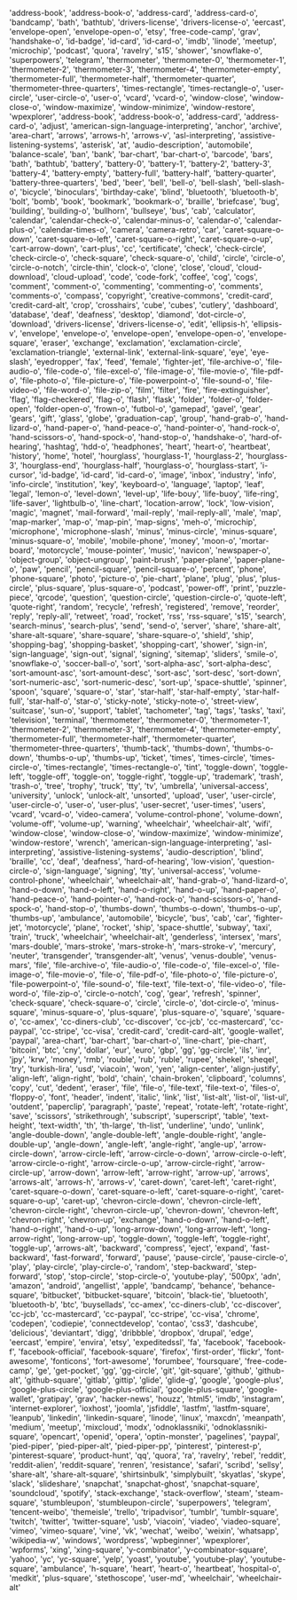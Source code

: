 'address-book', 
'address-book-o', 
'address-card', 
'address-card-o', 
'bandcamp', 
'bath', 
'bathtub', 
'drivers-license', 
'drivers-license-o', 
'eercast', 
'envelope-open', 
'envelope-open-o', 
'etsy', 
'free-code-camp', 
'grav', 
'handshake-o', 
'id-badge', 
'id-card', 
'id-card-o', 
'imdb', 
'linode', 
'meetup', 
'microchip', 
'podcast', 
'quora', 
'ravelry', 
's15', 
'shower', 
'snowflake-o', 
'superpowers', 
'telegram', 
'thermometer', 
'thermometer-0', 
'thermometer-1', 
'thermometer-2', 
'thermometer-3', 
'thermometer-4', 
'thermometer-empty', 
'thermometer-full', 
'thermometer-half', 
'thermometer-quarter', 
'thermometer-three-quarters', 
'times-rectangle', 
'times-rectangle-o', 
'user-circle', 
'user-circle-o', 
'user-o', 
'vcard', 
'vcard-o', 
'window-close', 
'window-close-o', 
'window-maximize', 
'window-minimize', 
'window-restore', 
'wpexplorer', 
'address-book', 
'address-book-o', 
'address-card', 
'address-card-o', 
'adjust', 
'american-sign-language-interpreting', 
'anchor', 
'archive', 
'area-chart', 
'arrows', 
'arrows-h', 
'arrows-v', 
'asl-interpreting', 
'assistive-listening-systems', 
'asterisk', 
'at', 
'audio-description', 
'automobile', 
'balance-scale', 
'ban', 
'bank', 
'bar-chart', 
'bar-chart-o', 
'barcode', 
'bars', 
'bath', 
'bathtub', 
'battery', 
'battery-0', 
'battery-1', 
'battery-2', 
'battery-3', 
'battery-4', 
'battery-empty', 
'battery-full', 
'battery-half', 
'battery-quarter', 
'battery-three-quarters', 
'bed', 
'beer', 
'bell', 
'bell-o', 
'bell-slash', 
'bell-slash-o', 
'bicycle', 
'binoculars', 
'birthday-cake', 
'blind', 
'bluetooth', 
'bluetooth-b', 
'bolt', 
'bomb', 
'book', 
'bookmark', 
'bookmark-o', 
'braille', 
'briefcase', 
'bug', 
'building', 
'building-o', 
'bullhorn', 
'bullseye', 
'bus', 
'cab', 
'calculator', 
'calendar', 
'calendar-check-o', 
'calendar-minus-o', 
'calendar-o', 
'calendar-plus-o', 
'calendar-times-o', 
'camera', 
'camera-retro', 
'car', 
'caret-square-o-down', 
'caret-square-o-left', 
'caret-square-o-right', 
'caret-square-o-up', 
'cart-arrow-down', 
'cart-plus', 
'cc', 
'certificate', 
'check', 
'check-circle', 
'check-circle-o', 
'check-square', 
'check-square-o', 
'child', 
'circle', 
'circle-o', 
'circle-o-notch', 
'circle-thin', 
'clock-o', 
'clone', 
'close', 
'cloud', 
'cloud-download', 
'cloud-upload', 
'code', 
'code-fork', 
'coffee', 
'cog', 
'cogs', 
'comment', 
'comment-o', 
'commenting', 
'commenting-o', 
'comments', 
'comments-o', 
'compass', 
'copyright', 
'creative-commons', 
'credit-card', 
'credit-card-alt', 
'crop', 
'crosshairs', 
'cube', 
'cubes', 
'cutlery', 
'dashboard', 
'database', 
'deaf', 
'deafness', 
'desktop', 
'diamond', 
'dot-circle-o', 
'download', 
'drivers-license', 
'drivers-license-o', 
'edit', 
'ellipsis-h', 
'ellipsis-v', 
'envelope', 
'envelope-o', 
'envelope-open', 
'envelope-open-o', 
'envelope-square', 
'eraser', 
'exchange', 
'exclamation', 
'exclamation-circle', 
'exclamation-triangle', 
'external-link', 
'external-link-square', 
'eye', 
'eye-slash', 
'eyedropper', 
'fax', 
'feed', 
'female', 
'fighter-jet', 
'file-archive-o', 
'file-audio-o', 
'file-code-o', 
'file-excel-o', 
'file-image-o', 
'file-movie-o', 
'file-pdf-o', 
'file-photo-o', 
'file-picture-o', 
'file-powerpoint-o', 
'file-sound-o', 
'file-video-o', 
'file-word-o', 
'file-zip-o', 
'film', 
'filter', 
'fire', 
'fire-extinguisher', 
'flag', 
'flag-checkered', 
'flag-o', 
'flash', 
'flask', 
'folder', 
'folder-o', 
'folder-open', 
'folder-open-o', 
'frown-o', 
'futbol-o', 
'gamepad', 
'gavel', 
'gear', 
'gears', 
'gift', 
'glass', 
'globe', 
'graduation-cap', 
'group', 
'hand-grab-o', 
'hand-lizard-o', 
'hand-paper-o', 
'hand-peace-o', 
'hand-pointer-o', 
'hand-rock-o', 
'hand-scissors-o', 
'hand-spock-o', 
'hand-stop-o', 
'handshake-o', 
'hard-of-hearing', 
'hashtag', 
'hdd-o', 
'headphones', 
'heart', 
'heart-o', 
'heartbeat', 
'history', 
'home', 
'hotel', 
'hourglass', 
'hourglass-1', 
'hourglass-2', 
'hourglass-3', 
'hourglass-end', 
'hourglass-half', 
'hourglass-o', 
'hourglass-start', 
'i-cursor', 
'id-badge', 
'id-card', 
'id-card-o', 
'image', 
'inbox', 
'industry', 
'info', 
'info-circle', 
'institution', 
'key', 
'keyboard-o', 
'language', 
'laptop', 
'leaf', 
'legal', 
'lemon-o', 
'level-down', 
'level-up', 
'life-bouy', 
'life-buoy', 
'life-ring', 
'life-saver', 
'lightbulb-o', 
'line-chart', 
'location-arrow', 
'lock', 
'low-vision', 
'magic', 
'magnet', 
'mail-forward', 
'mail-reply', 
'mail-reply-all', 
'male', 
'map', 
'map-marker', 
'map-o', 
'map-pin', 
'map-signs', 
'meh-o', 
'microchip', 
'microphone', 
'microphone-slash', 
'minus', 
'minus-circle', 
'minus-square', 
'minus-square-o', 
'mobile', 
'mobile-phone', 
'money', 
'moon-o', 
'mortar-board', 
'motorcycle', 
'mouse-pointer', 
'music', 
'navicon', 
'newspaper-o', 
'object-group', 
'object-ungroup', 
'paint-brush', 
'paper-plane', 
'paper-plane-o', 
'paw', 
'pencil', 
'pencil-square', 
'pencil-square-o', 
'percent', 
'phone', 
'phone-square', 
'photo', 
'picture-o', 
'pie-chart', 
'plane', 
'plug', 
'plus', 
'plus-circle', 
'plus-square', 
'plus-square-o', 
'podcast', 
'power-off', 
'print', 
'puzzle-piece', 
'qrcode', 
'question', 
'question-circle', 
'question-circle-o', 
'quote-left', 
'quote-right', 
'random', 
'recycle', 
'refresh', 
'registered', 
'remove', 
'reorder', 
'reply', 
'reply-all', 
'retweet', 
'road', 
'rocket', 
'rss', 
'rss-square', 
's15', 
'search', 
'search-minus', 
'search-plus', 
'send', 
'send-o', 
'server', 
'share', 
'share-alt', 
'share-alt-square', 
'share-square', 
'share-square-o', 
'shield', 
'ship', 
'shopping-bag', 
'shopping-basket', 
'shopping-cart', 
'shower', 
'sign-in', 
'sign-language', 
'sign-out', 
'signal', 
'signing', 
'sitemap', 
'sliders', 
'smile-o', 
'snowflake-o', 
'soccer-ball-o', 
'sort', 
'sort-alpha-asc', 
'sort-alpha-desc', 
'sort-amount-asc', 
'sort-amount-desc', 
'sort-asc', 
'sort-desc', 
'sort-down', 
'sort-numeric-asc', 
'sort-numeric-desc', 
'sort-up', 
'space-shuttle', 
'spinner', 
'spoon', 
'square', 
'square-o', 
'star', 
'star-half', 
'star-half-empty', 
'star-half-full', 
'star-half-o', 
'star-o', 
'sticky-note', 
'sticky-note-o', 
'street-view', 
'suitcase', 
'sun-o', 
'support', 
'tablet', 
'tachometer', 
'tag', 
'tags', 
'tasks', 
'taxi', 
'television', 
'terminal', 
'thermometer', 
'thermometer-0', 
'thermometer-1', 
'thermometer-2', 
'thermometer-3', 
'thermometer-4', 
'thermometer-empty', 
'thermometer-full', 
'thermometer-half', 
'thermometer-quarter', 
'thermometer-three-quarters', 
'thumb-tack', 
'thumbs-down', 
'thumbs-o-down', 
'thumbs-o-up', 
'thumbs-up', 
'ticket', 
'times', 
'times-circle', 
'times-circle-o', 
'times-rectangle', 
'times-rectangle-o', 
'tint', 
'toggle-down', 
'toggle-left', 
'toggle-off', 
'toggle-on', 
'toggle-right', 
'toggle-up', 
'trademark', 
'trash', 
'trash-o', 
'tree', 
'trophy', 
'truck', 
'tty', 
'tv', 
'umbrella', 
'universal-access', 
'university', 
'unlock', 
'unlock-alt', 
'unsorted', 
'upload', 
'user', 
'user-circle', 
'user-circle-o', 
'user-o', 
'user-plus', 
'user-secret', 
'user-times', 
'users', 
'vcard', 
'vcard-o', 
'video-camera', 
'volume-control-phone', 
'volume-down', 
'volume-off', 
'volume-up', 
'warning', 
'wheelchair', 
'wheelchair-alt', 
'wifi', 
'window-close', 
'window-close-o', 
'window-maximize', 
'window-minimize', 
'window-restore', 
'wrench', 
'american-sign-language-interpreting', 
'asl-interpreting', 
'assistive-listening-systems', 
'audio-description', 
'blind', 
'braille', 
'cc', 
'deaf', 
'deafness', 
'hard-of-hearing', 
'low-vision', 
'question-circle-o', 
'sign-language', 
'signing', 
'tty', 
'universal-access', 
'volume-control-phone', 
'wheelchair', 
'wheelchair-alt', 
'hand-grab-o', 
'hand-lizard-o', 
'hand-o-down', 
'hand-o-left', 
'hand-o-right', 
'hand-o-up', 
'hand-paper-o', 
'hand-peace-o', 
'hand-pointer-o', 
'hand-rock-o', 
'hand-scissors-o', 
'hand-spock-o', 
'hand-stop-o', 
'thumbs-down', 
'thumbs-o-down', 
'thumbs-o-up', 
'thumbs-up', 
'ambulance', 
'automobile', 
'bicycle', 
'bus', 
'cab', 
'car', 
'fighter-jet', 
'motorcycle', 
'plane', 
'rocket', 
'ship', 
'space-shuttle', 
'subway', 
'taxi', 
'train', 
'truck', 
'wheelchair', 
'wheelchair-alt', 
'genderless', 
'intersex', 
'mars', 
'mars-double', 
'mars-stroke', 
'mars-stroke-h', 
'mars-stroke-v', 
'mercury', 
'neuter', 
'transgender', 
'transgender-alt', 
'venus', 
'venus-double', 
'venus-mars', 
'file', 
'file-archive-o', 
'file-audio-o', 
'file-code-o', 
'file-excel-o', 
'file-image-o', 
'file-movie-o', 
'file-o', 
'file-pdf-o', 
'file-photo-o', 
'file-picture-o', 
'file-powerpoint-o', 
'file-sound-o', 
'file-text', 
'file-text-o', 
'file-video-o', 
'file-word-o', 
'file-zip-o', 
'circle-o-notch', 
'cog', 
'gear', 
'refresh', 
'spinner', 
'check-square', 
'check-square-o', 
'circle', 
'circle-o', 
'dot-circle-o', 
'minus-square', 
'minus-square-o', 
'plus-square', 
'plus-square-o', 
'square', 
'square-o', 
'cc-amex', 
'cc-diners-club', 
'cc-discover', 
'cc-jcb', 
'cc-mastercard', 
'cc-paypal', 
'cc-stripe', 
'cc-visa', 
'credit-card', 
'credit-card-alt', 
'google-wallet', 
'paypal', 
'area-chart', 
'bar-chart', 
'bar-chart-o', 
'line-chart', 
'pie-chart', 
'bitcoin', 
'btc', 
'cny', 
'dollar', 
'eur', 
'euro', 
'gbp', 
'gg', 
'gg-circle', 
'ils', 
'inr', 
'jpy', 
'krw', 
'money', 
'rmb', 
'rouble', 
'rub', 
'ruble', 
'rupee', 
'shekel', 
'sheqel', 
'try', 
'turkish-lira', 
'usd', 
'viacoin', 
'won', 
'yen', 
'align-center', 
'align-justify', 
'align-left', 
'align-right', 
'bold', 
'chain', 
'chain-broken', 
'clipboard', 
'columns', 
'copy', 
'cut', 
'dedent', 
'eraser', 
'file', 
'file-o', 
'file-text', 
'file-text-o', 
'files-o', 
'floppy-o', 
'font', 
'header', 
'indent', 
'italic', 
'link', 
'list', 
'list-alt', 
'list-ol', 
'list-ul', 
'outdent', 
'paperclip', 
'paragraph', 
'paste', 
'repeat', 
'rotate-left', 
'rotate-right', 
'save', 
'scissors', 
'strikethrough', 
'subscript', 
'superscript', 
'table', 
'text-height', 
'text-width', 
'th', 
'th-large', 
'th-list', 
'underline', 
'undo', 
'unlink', 
'angle-double-down', 
'angle-double-left', 
'angle-double-right', 
'angle-double-up', 
'angle-down', 
'angle-left', 
'angle-right', 
'angle-up', 
'arrow-circle-down', 
'arrow-circle-left', 
'arrow-circle-o-down', 
'arrow-circle-o-left', 
'arrow-circle-o-right', 
'arrow-circle-o-up', 
'arrow-circle-right', 
'arrow-circle-up', 
'arrow-down', 
'arrow-left', 
'arrow-right', 
'arrow-up', 
'arrows', 
'arrows-alt', 
'arrows-h', 
'arrows-v', 
'caret-down', 
'caret-left', 
'caret-right', 
'caret-square-o-down', 
'caret-square-o-left', 
'caret-square-o-right', 
'caret-square-o-up', 
'caret-up', 
'chevron-circle-down', 
'chevron-circle-left', 
'chevron-circle-right', 
'chevron-circle-up', 
'chevron-down', 
'chevron-left', 
'chevron-right', 
'chevron-up', 
'exchange', 
'hand-o-down', 
'hand-o-left', 
'hand-o-right', 
'hand-o-up', 
'long-arrow-down', 
'long-arrow-left', 
'long-arrow-right', 
'long-arrow-up', 
'toggle-down', 
'toggle-left', 
'toggle-right', 
'toggle-up', 
'arrows-alt', 
'backward', 
'compress', 
'eject', 
'expand', 
'fast-backward', 
'fast-forward', 
'forward', 
'pause', 
'pause-circle', 
'pause-circle-o', 
'play', 
'play-circle', 
'play-circle-o', 
'random', 
'step-backward', 
'step-forward', 
'stop', 
'stop-circle', 
'stop-circle-o', 
'youtube-play', 
'500px', 
'adn', 
'amazon', 
'android', 
'angellist', 
'apple', 
'bandcamp', 
'behance', 
'behance-square', 
'bitbucket', 
'bitbucket-square', 
'bitcoin', 
'black-tie', 
'bluetooth', 
'bluetooth-b', 
'btc', 
'buysellads', 
'cc-amex', 
'cc-diners-club', 
'cc-discover', 
'cc-jcb', 
'cc-mastercard', 
'cc-paypal', 
'cc-stripe', 
'cc-visa', 
'chrome', 
'codepen', 
'codiepie', 
'connectdevelop', 
'contao', 
'css3', 
'dashcube', 
'delicious', 
'deviantart', 
'digg', 
'dribbble', 
'dropbox', 
'drupal', 
'edge', 
'eercast', 
'empire', 
'envira', 
'etsy', 
'expeditedssl', 
'fa', 
'facebook', 
'facebook-f', 
'facebook-official', 
'facebook-square', 
'firefox', 
'first-order', 
'flickr', 
'font-awesome', 
'fonticons', 
'fort-awesome', 
'forumbee', 
'foursquare', 
'free-code-camp', 
'ge', 
'get-pocket', 
'gg', 
'gg-circle', 
'git', 
'git-square', 
'github', 
'github-alt', 
'github-square', 
'gitlab', 
'gittip', 
'glide', 
'glide-g', 
'google', 
'google-plus', 
'google-plus-circle', 
'google-plus-official', 
'google-plus-square', 
'google-wallet', 
'gratipay', 
'grav', 
'hacker-news', 
'houzz', 
'html5', 
'imdb', 
'instagram', 
'internet-explorer', 
'ioxhost', 
'joomla', 
'jsfiddle', 
'lastfm', 
'lastfm-square', 
'leanpub', 
'linkedin', 
'linkedin-square', 
'linode', 
'linux', 
'maxcdn', 
'meanpath', 
'medium', 
'meetup', 
'mixcloud', 
'modx', 
'odnoklassniki', 
'odnoklassniki-square', 
'opencart', 
'openid', 
'opera', 
'optin-monster', 
'pagelines', 
'paypal', 
'pied-piper', 
'pied-piper-alt', 
'pied-piper-pp', 
'pinterest', 
'pinterest-p', 
'pinterest-square', 
'product-hunt', 
'qq', 
'quora', 
'ra', 
'ravelry', 
'rebel', 
'reddit', 
'reddit-alien', 
'reddit-square', 
'renren', 
'resistance', 
'safari', 
'scribd', 
'sellsy', 
'share-alt', 
'share-alt-square', 
'shirtsinbulk', 
'simplybuilt', 
'skyatlas', 
'skype', 
'slack', 
'slideshare', 
'snapchat', 
'snapchat-ghost', 
'snapchat-square', 
'soundcloud', 
'spotify', 
'stack-exchange', 
'stack-overflow', 
'steam', 
'steam-square', 
'stumbleupon', 
'stumbleupon-circle', 
'superpowers', 
'telegram', 
'tencent-weibo', 
'themeisle', 
'trello', 
'tripadvisor', 
'tumblr', 
'tumblr-square', 
'twitch', 
'twitter', 
'twitter-square', 
'usb', 
'viacoin', 
'viadeo', 
'viadeo-square', 
'vimeo', 
'vimeo-square', 
'vine', 
'vk', 
'wechat', 
'weibo', 
'weixin', 
'whatsapp', 
'wikipedia-w', 
'windows', 
'wordpress', 
'wpbeginner', 
'wpexplorer', 
'wpforms', 
'xing', 
'xing-square', 
'y-combinator', 
'y-combinator-square', 
'yahoo', 
'yc', 
'yc-square', 
'yelp', 
'yoast', 
'youtube', 
'youtube-play', 
'youtube-square', 
'ambulance', 
'h-square', 
'heart', 
'heart-o', 
'heartbeat', 
'hospital-o', 
'medkit', 
'plus-square', 
'stethoscope', 
'user-md', 
'wheelchair', 
'wheelchair-alt'
